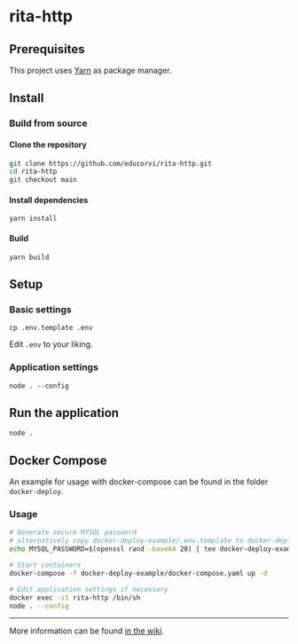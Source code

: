 # rita-http

## Prerequisites

This project uses [Yarn](https://yarnpkg.com/getting-started/install) as package manager.

## Install

### Build from source

#### Clone the repository

```bash
git clone https://github.com/educorvi/rita-http.git
cd rita-http
git checkout main
```

#### Install dependencies

`yarn install`

#### Build

`yarn build`

## Setup

### Basic settings

`cp .env.template .env`

Edit `.env` to your liking.

### Application settings

`node . --config`

## Run the application

`node .`

## Docker Compose

An example for usage with docker-compose can be found in the folder `docker-deploy`.

### Usage

```bash
# Generate secure MYSQL password
# alternatively copy docker-deploy-example/.env.template to docker-deploy-example/.env and fill it by hand
echo MYSQL_PASSWORD=$(openssl rand -base64 20) | tee docker-deploy-example/.env

# Start containers
docker-compose -f docker-deploy-example/docker-compose.yaml up -d

# Edit application settings if necessary
docker exec -it rita-http /bin/sh
node . --config

```

---

More information can be found [in the wiki](https://github.com/educorvi/rita-http/wiki/Rita-HTTP).
